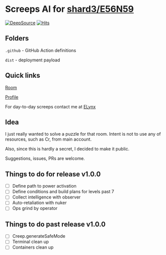 # Screeps AI for [shard3/E56N59](https://screeps.com/a/#!/room/shard3/E56N59)

[![DeepSource](https://app.deepsource.com/gh/ELynx/Cornered_Hamster.svg/?label=active+issues&show_trend=true&token=61W4k5krsePeYOi36egDsmJ-)](https://app.deepsource.com/gh/ELynx/Cornered_Hamster/) [![Hits](https://hits.seeyoufarm.com/api/count/incr/badge.svg?url=https%3A%2F%2Fgithub.com%2FELynx%2FCornered_Hamster&count_bg=%2375C54A&title_bg=%234E4E4E&icon=furrynetwork.svg&icon_color=%23E7E7E7&title=page+views%2C+including+my+own&edge_flat=false)](https://hits.seeyoufarm.com)

## Folders

`.github` - GitHub Action definitions

`dist` - deployment payload

## Quick links

[Room](https://screeps.com/a/#!/room/shard3/E56N59)

[Profile](https://screeps.com/a/#!/profile/Cornered_Hamster)

For day-to-day screeps contact me at [ELynx](https://screeps.com/a/#!/profile/ELynx)

## Idea

I just really wanted to solve a puzzle for that room. Intent is not to use any of resources, such as Cr, from main account.

Also, since this is hardly a secret, I decided to make it public.

Suggestions, issues, PRs are welcome.

## Things to do for release v1.0.0

- [ ] Define path to power activation
- [ ] Define conditions and build plans for levels past 7
- [ ] Collect intelligence with observer
- [ ] Auto-retaliation with nuker
- [ ] Ops grind by operator

## Things to do past release v1.0.0

- [ ] Creep.generateSafeMode
- [ ] Terminal clean up
- [ ] Containers clean up
